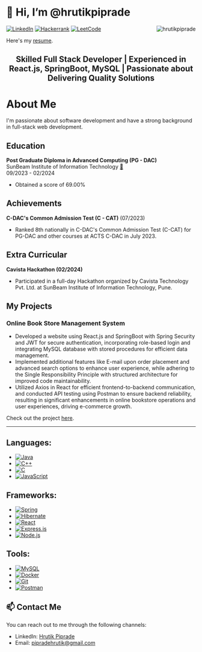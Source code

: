 # 👋 Hi, I’m @hrutikpiprade   
<p align="left">
  <a href="https://www.linkedin.com/in/hrutikpiprade/" target="_blank"><img src="https://img.shields.io/badge/-LinkedIn-0077B5?style=flat&logo=linkedin" alt="LinkedIn" /></a>
  <a href="https://www.hackerrank.com/pipradehrutik" target="_blank"><img src="https://img.shields.io/badge/-Hackerrank-2EC866?style=flat&logo=hackerrank" alt="Hackerrank" /></a>
  <a href="https://leetcode.com/pipradehrutik/" target="_blank"><img src="https://img.shields.io/badge/-LeetCode-FFA116?style=flat&logo=leetcode" alt="LeetCode" /></a>
  <img src="https://komarev.com/ghpvc/?username=hrutikpiprade&label=Profile%20views&color=0e75b6&style=flat" alt="hrutikpiprade" align="right" />
</p>

Here's my [resume](https://github.com/hrutikpiprade/hrutikpiprade/files/15041022/Hrutik_Piprade.pdf). 

<h2 align="center">Skilled Full Stack Developer | Experienced in React.js, SpringBoot, MySQL | Passionate about Delivering Quality Solutions</h2>

# About Me

I'm passionate about software development and have a strong background in full-stack web development.

## Education

**Post Graduate Diploma in Advanced Computing (PG - DAC)**  
SunBeam Institute of Information Technology [🔗](https://sunbeaminfo.com/)  
09/2023 - 02/2024  
- Obtained a score of 69.00%

## Achievements

**C-DAC's Common Admission Test (C - CAT)**
(07/2023)
  - Ranked 8th nationally in C-DAC's Common Admission Test (C-CAT) for PG-DAC and other courses at ACTS C-DAC in July 2023.

## Extra Curricular

**Cavista Hackathon (02/2024)**
  - Participated in a full-day Hackathon organized by Cavista Technology Pvt. Ltd. at SunBeam Institute of Information Technology, Pune.

## My Projects

### Online Book Store Management System

- Developed a website using React.js and SpringBoot with Spring Security and JWT for secure authentication, incorporating role-based login and integrating MySQL database with stored procedures for efficient data management. 
- Implemented additional features like E-mail upon order placement and advanced search options to enhance user experience, while adhering to the Single Responsibility Principle with structured architecture for improved code maintainability. 
- Utilized Axios in React for efficient frontend-to-backend communication, and conducted API testing using Postman to ensure backend reliability, resulting in significant enhancements in online bookstore operations and user experiences, driving e-commerce growth.

Check out the project [here](https://github.com/ShreePustakam/OnlineBookStoreManagementSystem).

---

## Languages:

- [![Java](https://img.shields.io/badge/Java-Programming-red?style=for-the-badge&logo=java)](https://www.java.com/)
- [![C++](https://img.shields.io/badge/C++-Programming-blue?style=for-the-badge&logo=cplusplus)](https://www.w3schools.com/cpp/)
- [![C](https://img.shields.io/badge/C-Programming-brightgreen?style=for-the-badge&logo=c)](https://www.cprogramming.com/)
- [![JavaScript](https://img.shields.io/badge/JavaScript-Programming-yellow?style=for-the-badge&logo=javascript)](https://developer.mozilla.org/en-US/docs/Web/JavaScript)

## Frameworks:

- [![Spring](https://img.shields.io/badge/Spring-Java_Framework-lightgrey?style=for-the-badge&logo=spring)](https://spring.io/)
- [![Hibernate](https://img.shields.io/badge/Hibernate-Java_Framework-blue?style=for-the-badge&logo=hibernate)](https://hibernate.org/)
- [![React](https://img.shields.io/badge/React-JavaScript_Library-blue?style=for-the-badge&logo=react)](https://reactjs.org/)
- [![Express.js](https://img.shields.io/badge/Express.js-Web_Framework-green?style=for-the-badge&logo=express)](https://expressjs.com/)
- [![Node.js](https://img.shields.io/badge/Node.js-JavaScript_Runtime-green?style=for-the-badge&logo=node.js)](https://nodejs.org/)

## Tools:

- [![MySQL](https://img.shields.io/badge/MySQL-Database-blue?style=for-the-badge&logo=mysql)](https://www.mysql.com/)
- [![Docker](https://img.shields.io/badge/Docker-Containerization-blue?style=for-the-badge&logo=docker)](https://www.docker.com/)
- [![Git](https://img.shields.io/badge/Git-Version_Control-black?style=for-the-badge&logo=git)](https://git-scm.com/)
- [![Postman](https://img.shields.io/badge/Postman-API_Development-orange?style=for-the-badge&logo=postman)](https://postman.com/)


## 📫 Contact Me

You can reach out to me through the following channels:

- LinkedIn: [Hrutik Piprade](https://www.linkedin.com/in/hrutikpiprade/)
- Email: pipradehrutik@gmail.com 
